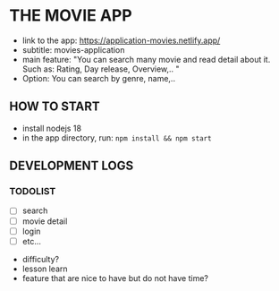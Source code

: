 # THE MOVIE APP

- link to the app: https://application-movies.netlify.app/
- subtitle: movies-application
- main feature: "You can search many movie and read detail about it. Such as: Rating, Day release, Overview,.. "
- Option: You can search by genre, name,..

## HOW TO START

- install nodejs 18
- in the app directory, run: `npm install && npm start`


## DEVELOPMENT LOGS

### TODOLIST

- [ ] search
- [ ] movie detail
- [ ] login
- [ ] etc...

* difficulty?
* lesson learn
* feature that are nice to have but do not have time?

